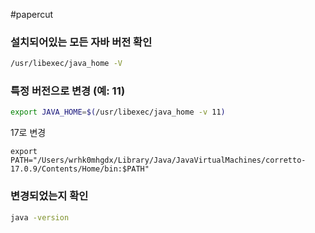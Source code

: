 #papercut 

### 설치되어있는 모든 자바 버전 확인
```bash
/usr/libexec/java_home -V
```
### 특정 버전으로 변경 (예: 11)
```bash
export JAVA_HOME=$(/usr/libexec/java_home -v 11)
```

17로 변경
```shell
export PATH="/Users/wrhk0mhgdx/Library/Java/JavaVirtualMachines/corretto-17.0.9/Contents/Home/bin:$PATH"

```
### 변경되었는지 확인
```bash
java -version
```
